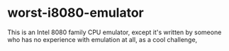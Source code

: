 # worst-i8080-emulator
 This is an Intel 8080 family CPU emulator, except it's written by someone who has no experience with emulation at all, as a cool challenge,
